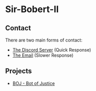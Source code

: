 # Sir-Bobert-II

## Contact

There are two main forms of contact:
* [The Discord Server]() (Quick Response)
* [The Email](mailto:decator.c@proton.me) (Slower Response)

## Projects

* [BOJ - Bot of Justice](https://github.com/Sir-Bobert-II/BOR)
